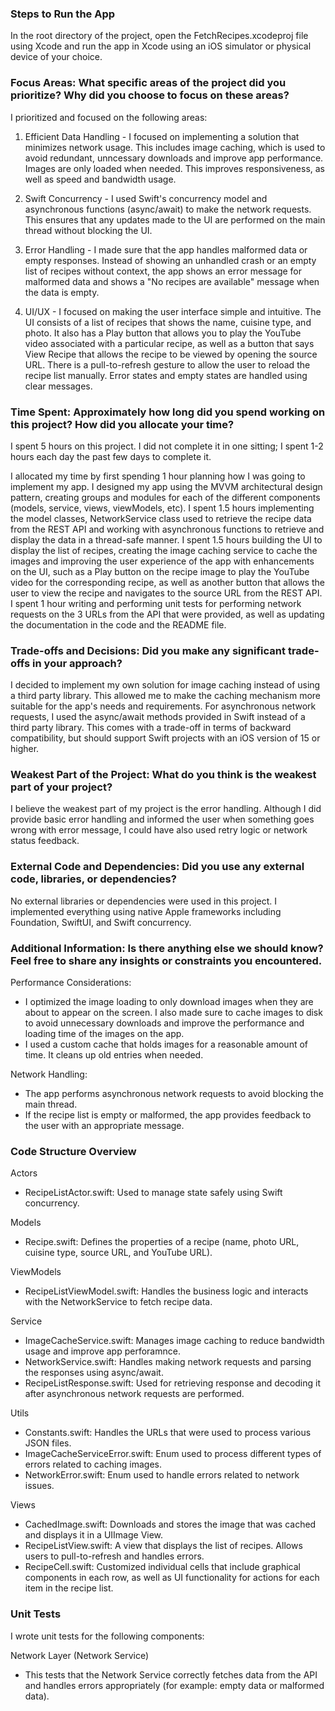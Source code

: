 ### Steps to Run the App

In the root directory of the project, open the FetchRecipes.xcodeproj file using Xcode and run the app in Xcode using an iOS simulator or physical device of your choice.

### Focus Areas: What specific areas of the project did you prioritize? Why did you choose to focus on these areas?

I prioritized and focused on the following areas:

1. Efficient Data Handling - I focused on implementing a solution that minimizes network usage. This includes image caching, which is used to avoid redundant, unncessary downloads and improve app performance. Images are only loaded when needed. This improves responsiveness, as well as speed and bandwidth usage.

2. Swift Concurrency - I used Swift's concurrency model and asynchronous functions (async/await) to make the network requests. This ensures that any updates made to the UI are performed on the main thread without blocking the UI.

3. Error Handling - I made sure that the app handles malformed data or empty responses. Instead of showing an unhandled crash or an empty list of recipes without context, the app shows an error message for malformed data and shows a "No recipes are available" message when the data is empty.

4. UI/UX - I focused on making the user interface simple and intuitive. The UI consists of a list of recipes that shows the name, cuisine type, and photo. It also has a Play button that allows you to play the YouTube video associated with a particular recipe, as well as a button that says View Recipe that allows the recipe to be viewed by opening the source URL. There is a pull-to-refresh gesture to allow the user to reload the recipe list manually. Error states and empty states are handled using clear messages.

### Time Spent: Approximately how long did you spend working on this project? How did you allocate your time?

I spent 5 hours on this project. I did not complete it in one sitting; I spent 1-2 hours each day the past few days to complete it.

I allocated my time by first spending 1 hour planning how I was going to implement my app. I designed my app using the MVVM architectural design pattern, creating groups and modules for each of the different components (models, service, views, viewModels, etc).
I spent 1.5 hours implementing the model classes, NetworkService class used to retrieve the recipe data from the REST API and working with asynchronous functions to retrieve and display the data in a thread-safe manner.
I spent 1.5 hours building the UI to display the list of recipes, creating the image caching service to cache the images and improving the user experience of the app with enhancements on the UI, such as a Play button on the recipe image to play the YouTube video for the corresponding recipe, as well as another button that allows the user to view the recipe and navigates to the source URL from the REST API.
I spent 1 hour writing and performing unit tests for performing network requests on the 3 URLs from the API that were provided, as well as updating the documentation in the code and the README file.

### Trade-offs and Decisions: Did you make any significant trade-offs in your approach?

I decided to implement my own solution for image caching instead of using a third party library. This allowed me to make the caching mechanism more suitable for the app's needs and requirements.
For asynchronous network requests, I used the async/await methods provided in Swift instead of a third party library. This comes with a trade-off in terms of backward compatibility, but should support Swift projects with an iOS version of 15 or higher.

### Weakest Part of the Project: What do you think is the weakest part of your project?

I believe the weakest part of my project is the error handling. Although I did provide basic error handling and informed the user when something goes wrong with error message, I could have also used retry logic or network status feedback.

### External Code and Dependencies: Did you use any external code, libraries, or dependencies?

No external libraries or dependencies were used in this project. I implemented everything using native Apple frameworks including Foundation, SwiftUI, and Swift concurrency.

### Additional Information: Is there anything else we should know? Feel free to share any insights or constraints you encountered.

Performance Considerations:
  - I optimized the image loading to only download images when they are about to appear on the screen. I also made sure to cache images to disk to avoid unnecessary downloads and improve the performance and loading time of the images on the app.
  - I used a custom cache that holds images for a reasonable amount of time. It cleans up old entries when needed.

Network Handling:
  - The app performs asynchronous network requests to avoid blocking the main thread.
  - If the recipe list is empty or malformed, the app provides feedback to the user with an appropriate message.

### Code Structure Overview

Actors
- RecipeListActor.swift: Used to manage state safely using Swift concurrency.

Models
- Recipe.swift: Defines the properties of a recipe (name, photo URL, cuisine type, source URL, and YouTube URL).

ViewModels
- RecipeListViewModel.swift: Handles the business logic and interacts with the NetworkService to fetch recipe data.

Service
- ImageCacheService.swift: Manages image caching to reduce bandwidth usage and improve app perforamnce.
- NetworkService.swift: Handles making network requests and parsing the responses using async/await.
- RecipeListResponse.swift: Used for retrieving response and decoding it after asynchronous network requests are performed.
  
Utils
- Constants.swift: Handles the URLs that were used to process various JSON files.
- ImageCacheServiceError.swift: Enum used to process different types of errors related to caching images.
- NetworkError.swift: Enum used to handle errors related to network issues.

Views
- CachedImage.swift: Downloads and stores the image that was cached and displays it in a UIImage View. 
- RecipeListView.swift: A view that displays the list of recipes. Allows users to pull-to-refresh and handles errors.
- RecipeCell.swift: Customized individual cells that include graphical components in each row, as well as UI functionality for actions for each item in the recipe list.

### Unit Tests

I wrote unit tests for the following components:

Network Layer (Network Service)
   - This tests that the Network Service correctly fetches data from the API and handles errors appropriately (for example: empty data or malformed data).
